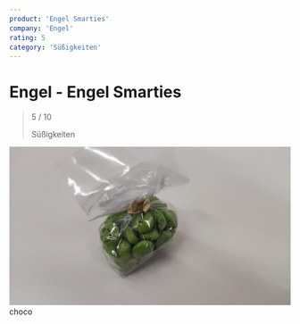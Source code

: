 ```yaml
---
product: 'Engel Smarties'
company: 'Engel'
rating: 5
category: 'Süßigkeiten'
---
```


# Engel - Engel Smarties
>
> 5 / 10
>
> Süßigkeiten

![Engel Smarties](./assets/engel-engel-smarties-6741024c-a936-4291-b52d-444267afce16.jpg)
choco
